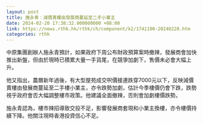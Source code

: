 ```yaml
---
layout: post
title: 施永青：減價賣樓由發展商蔓延至二手小業主
date: 2024-02-20 17:38:32.000000000 +08:00
link: https://news.rthk.hk/rthk/ch/component/k2/1741100-20240220.htm
categories: rthk
---
```


中原集團創辦人施永青預計，如果政府下周公布財政預算案時撤辣，發展商會加快推出新盤，但由於現時已積累大量一手貨尾，在競爭加劇下，售價未必會大幅上升。

他又指出，農曆新年過後，有大型屋苑成交呎價接連跌穿7000元以下，反映減價賣樓由發展商蔓延至二手樓小業主，亦令跌勢加劇，估計今季樓價仍會下跌，跌勢視乎政府會否大幅調整樓市政策。他建議全面撤辣，否則會加劇樓價跌勢。

施永青認為，樓市辣招導致交投不足，影響發展商套現和小業主換樓，亦令樓價持續下降。他關注現時香港投資信心不足。
